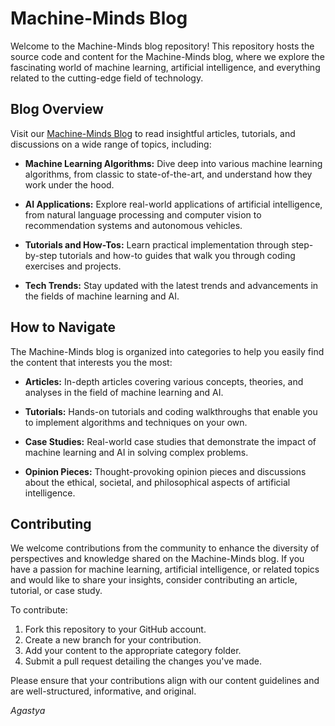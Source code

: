 # Machine-Minds Blog

Welcome to the Machine-Minds blog repository! This repository hosts the source code and content for the Machine-Minds blog, where we explore the fascinating world of machine learning, artificial intelligence, and everything related to the cutting-edge field of technology.

## Blog Overview

Visit our [Machine-Minds Blog](https://agastya-hukoo.github.io/Machine-Minds/index.html) to read insightful articles, tutorials, and discussions on a wide range of topics, including:

- **Machine Learning Algorithms:** Dive deep into various machine learning algorithms, from classic to state-of-the-art, and understand how they work under the hood.

- **AI Applications:** Explore real-world applications of artificial intelligence, from natural language processing and computer vision to recommendation systems and autonomous vehicles.

- **Tutorials and How-Tos:** Learn practical implementation through step-by-step tutorials and how-to guides that walk you through coding exercises and projects.

- **Tech Trends:** Stay updated with the latest trends and advancements in the fields of machine learning and AI.

## How to Navigate

The Machine-Minds blog is organized into categories to help you easily find the content that interests you the most:

- **Articles:** In-depth articles covering various concepts, theories, and analyses in the field of machine learning and AI.

- **Tutorials:** Hands-on tutorials and coding walkthroughs that enable you to implement algorithms and techniques on your own.

- **Case Studies:** Real-world case studies that demonstrate the impact of machine learning and AI in solving complex problems.

- **Opinion Pieces:** Thought-provoking opinion pieces and discussions about the ethical, societal, and philosophical aspects of artificial intelligence.

## Contributing

We welcome contributions from the community to enhance the diversity of perspectives and knowledge shared on the Machine-Minds blog. If you have a passion for machine learning, artificial intelligence, or related topics and would like to share your insights, consider contributing an article, tutorial, or case study.

To contribute:

1. Fork this repository to your GitHub account.
2. Create a new branch for your contribution.
3. Add your content to the appropriate category folder.
4. Submit a pull request detailing the changes you've made.

Please ensure that your contributions align with our content guidelines and are well-structured, informative, and original.


_Agastya_
